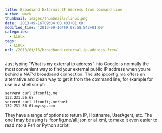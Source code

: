 ```yaml
---
title: Broadband External IP Address from Command Line
author: Mark
thumbnail: images/thumbnails/linux.png
date: '2013-09-16T09:04:00.003+01:00'
modified_time: '2013-09-16T09:08:58.542+01:00'
categories:
  - Linux
tags:
  - Linux
url: /2013/09/16/broadband-external-ip-address-from/
---
```



Just typing "What is my external ip address" into Google is normally the most convenient way to find your external public IP address when you're behind a NAT'd broadband connection. The site ipconfig.me offers an alternative and clean way to get it from the command line, for example for use in a shell script:

``` shell 
server# curl ifconfig.me
132.231.56.65
server# curl ifconfig.me/host
132-231-56-65.myisp.com

```

They have a range of options to return IP, Hostname, UserAgent, etc. The one I may be using is ifconfig.me/all.json or all.xml, to make it even easier to read into a Perl or Python script!
